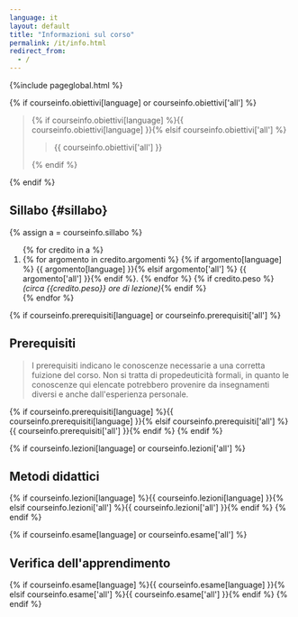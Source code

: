 ```yaml
---
language: it
layout: default
title: "Informazioni sul corso"
permalink: /it/info.html
redirect_from:
  - /
---
```


{%include pageglobal.html %}

{% if courseinfo.obiettivi[language] or courseinfo.obiettivi['all'] %}
<blockquote class="mt-2 mt-sm-5">
{% if courseinfo.obiettivi[language] %}{{ courseinfo.obiettivi[language] }}{% elsif courseinfo.obiettivi['all'] %}<blockquote>{{ courseinfo.obiettivi['all'] }}</blockquote>{% endif %}
</blockquote>
{% endif %}

## Sillabo {#sillabo}

{% assign a =  courseinfo.sillabo  %}
<ol>
{% for credito in a %} <li> {% for argomento in credito.argomenti %}
{% if argomento[language] %} {{ argomento[language] }}{% elsif argomento['all'] %} {{ argomento['all'] }}{% endif %}. {% endfor %}
{% if credito.peso %} <em>(circa {{credito.peso}} ore di lezione)</em>{% endif %}
</li>{% endfor %}
</ol>


{% if courseinfo.prerequisiti[language] or courseinfo.prerequisiti['all'] %}
## Prerequisiti
> I prerequisiti indicano le conoscenze necessarie a una corretta fuizione del corso. Non si tratta di propedeuticità formali, in quanto le conoscenze qui elencate potrebbero provenire da insegnamenti diversi e anche dall'esperienza personale.

{% if courseinfo.prerequisiti[language] %}{{ courseinfo.prerequisiti[language] }}{% elsif courseinfo.prerequisiti['all'] %}{{ courseinfo.prerequisiti['all'] }}{% endif %}
{% endif %}


{% if courseinfo.lezioni[language] or courseinfo.lezioni['all'] %}
## Metodi didattici
{% if courseinfo.lezioni[language] %}{{ courseinfo.lezioni[language] }}{% elsif courseinfo.lezioni['all'] %}{{ courseinfo.lezioni['all'] }}{% endif %}
{% endif %}


{% if courseinfo.esame[language] or courseinfo.esame['all']  %}
## Verifica dell'apprendimento
{% if courseinfo.esame[language] %}{{ courseinfo.esame[language] }}{% elsif courseinfo.esame['all'] %}{{ courseinfo.esame['all'] }}{% endif %}
{% endif %}